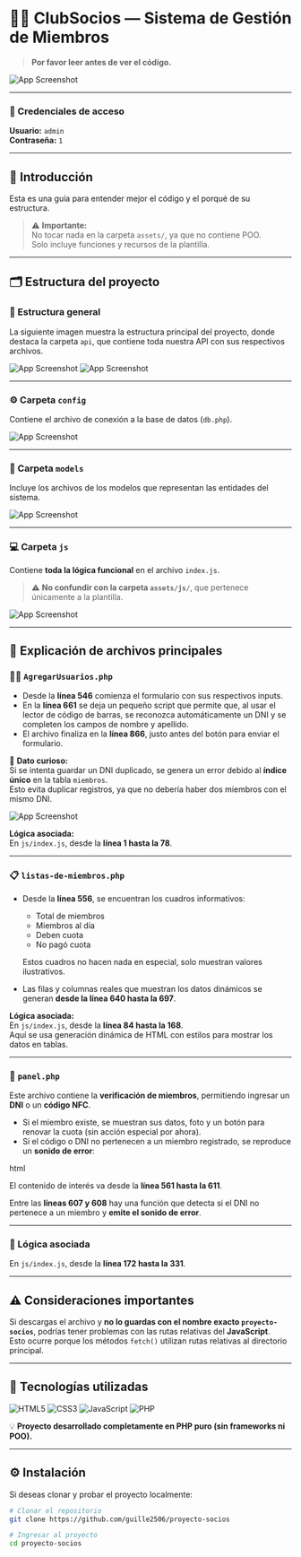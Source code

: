 # 🏋️‍♂️ ClubSocios — Sistema de Gestión de Miembros

> **Por favor leer antes de ver el código.**

![App Screenshot](assets/images/readme/ini.gif)

---

### 🔑 Credenciales de acceso
**Usuario:** `admin`  
**Contraseña:** `1`

---

## 📘 Introducción

Esta es una guía para entender mejor el código y el porqué de su estructura.

> ⚠️ **Importante:**  
> No tocar nada en la carpeta `assets/`, ya que no contiene POO.  
> Solo incluye funciones y recursos de la plantilla.

---

## 🗂️ Estructura del proyecto

### 📁 Estructura general

La siguiente imagen muestra la estructura principal del proyecto, donde destaca la carpeta `api`, que contiene toda nuestra API con sus respectivos archivos.

![App Screenshot](assets/images/readme/estructura.png)
![App Screenshot](assets/images/readme/api2.png)

---

### ⚙️ Carpeta `config`

Contiene el archivo de conexión a la base de datos (`db.php`).

![App Screenshot](assets/images/readme/config.png)

---

### 🧩 Carpeta `models`

Incluye los archivos de los modelos que representan las entidades del sistema.

![App Screenshot](assets/images/readme/models.png)

---

### 💻 Carpeta `js`

Contiene **toda la lógica funcional** en el archivo `index.js`.

> ⚠️ **No confundir con la carpeta `assets/js/`**, que pertenece únicamente a la plantilla.

![App Screenshot](assets/images/readme/js.png)

---

## 📄 Explicación de archivos principales

### 🧍‍♂️ `AgregarUsuarios.php`

- Desde la **línea 546** comienza el formulario con sus respectivos inputs.  
- En la **línea 661** se deja un pequeño script que permite que, al usar el lector de código de barras, se reconozca automáticamente un DNI y se completen los campos de nombre y apellido.
- El archivo finaliza en la **línea 866**, justo antes del botón para enviar el formulario.

📌 **Dato curioso:**  
Si se intenta guardar un DNI duplicado, se genera un error debido al **índice único** en la tabla `miembros`.  
Esto evita duplicar registros, ya que no debería haber dos miembros con el mismo DNI.

![App Screenshot](assets/images/readme/agregar.gif)

**Lógica asociada:**  
En `js/index.js`, desde la **línea 1 hasta la 78**.

---

### 📋 `listas-de-miembros.php`

- Desde la **línea 556**, se encuentran los cuadros informativos:
  - Total de miembros  
  - Miembros al día  
  - Deben cuota  
  - No pagó cuota  

  Estos cuadros no hacen nada en especial, solo muestran valores ilustrativos.

- Las filas y columnas reales que muestran los datos dinámicos se generan **desde la línea 640 hasta la 697**.

**Lógica asociada:**  
En `js/index.js`, desde la **línea 84 hasta la 168**.  
Aquí se usa generación dinámica de HTML con estilos para mostrar los datos en tablas.

---

### 🧾 `panel.php`

Este archivo contiene la **verificación de miembros**, permitiendo ingresar un **DNI** o un **código NFC**.

- Si el miembro existe, se muestran sus datos, foto y un botón para renovar la cuota (sin acción especial por ahora).  
- Si el código o DNI no pertenecen a un miembro registrado, se reproduce un **sonido de error**:

html
<!-- Sonido de error -->
<audio id="audio-error" src="assets/sounds/error.mp3" preload="auto"></audio>

El contenido de interés va desde la **línea 561 hasta la 611**.

Entre las **líneas 607 y 608** hay una función que detecta si el DNI no pertenece a un miembro y **emite el sonido de error**.

---

### 🧠 Lógica asociada
En `js/index.js`, desde la **línea 172 hasta la 331**.

---

## ⚠️ Consideraciones importantes

Si descargas el archivo y **no lo guardas con el nombre exacto `proyecto-socios`**, podrías tener problemas con las rutas relativas del **JavaScript**.  
Esto ocurre porque los métodos `fetch()` utilizan rutas relativas al directorio principal.

---

## 🧰 Tecnologías utilizadas

![HTML5](https://img.shields.io/badge/HTML5-E34F26?style=for-the-badge&logo=html5&logoColor=white)
![CSS3](https://img.shields.io/badge/CSS3-1572B6?style=for-the-badge&logo=css3&logoColor=white)
![JavaScript](https://img.shields.io/badge/JavaScript-F7DF1E?style=for-the-badge&logo=javascript&logoColor=black)
![PHP](https://img.shields.io/badge/PHP-777BB4?style=for-the-badge&logo=php&logoColor=white)

💡 **Proyecto desarrollado completamente en PHP puro (sin frameworks ni POO).**

---

## ⚙️ Instalación

Si deseas clonar y probar el proyecto localmente:

```bash
# Clonar el repositorio
git clone https://github.com/guille2506/proyecto-socios

# Ingresar al proyecto
cd proyecto-socios


